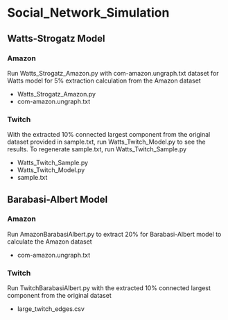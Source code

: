 # Social_Network_Simulation

## Watts-Strogatz Model
### Amazon
Run Watts_Strogatz_Amazon.py with com-amazon.ungraph.txt dataset for Watts model for 5% extraction calculation from the Amazon dataset
  - Watts_Strogatz_Amazon.py
  - com-amazon.ungraph.txt
### Twitch
With the extracted 10% connected largest component from the original dataset provided in sample.txt, run Watts_Twitch_Model.py to see the results. 
To regenerate sample.txt, run Watts_Twitch_Sample.py
  - Watts_Twitch_Sample.py
  - Watts_Twitch_Model.py
  - sample.txt
## Barabasi-Albert Model
### Amazon
Run AmazonBarabasiAlbert.py to extract 20% for Barabasi-Albert model to calculate the Amazon dataset
  - com-amazon.ungraph.txt
### Twitch
Run TwitchBarabasiAlbert.py with the extracted 10% connected largest component from the original dataset
  - large_twitch_edges.csv
